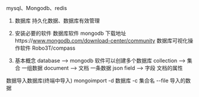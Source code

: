 mysql、Mongodb、redis

1. 数据库
   持久化数据、数据库有效管理

2. 安装必要的软件
   数据库软件 mongodb 下载地址https://www.mongodb.com/download-center/community
   数据库可视化操作软件 Robo3T/compass

3. 基本概念
   database --> mongodb 软件可以创建多个数据库
   collection --> 集合 一组数据
   document --> 文档 一条数据 json
   field --> 字段 文档的属性

数据导入数据库(终端中导入)
mongoimport -d 数据库 -c 集合名 --file 导入的数据

